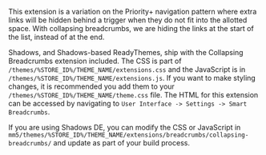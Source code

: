 This extension is a variation on the Priority+ navigation pattern where extra links will be hidden behind a trigger when they do not fit into the allotted space. With collapsing breadcrumbs, we are hiding the links at the start of the list, instead of at the end.

Shadows, and Shadows-based ReadyThemes, ship with the Collapsing Breadcrumbs extension included. The CSS is part of `/themes/%STORE_ID%/THEME_NAME/extensions.css` and the JavaScript is in `/themes/%STORE_ID%/THEME_NAME/extensions.js`. If you want to make styling changes, it is recommended you add them to your `/themes/%STORE_ID%/THEME_NAME/theme.css` file. The HTML for this extension can be accessed by navigating to `User Interface -> Settings -> Smart Breadcrumbs`.

If you are using Shadows DE, you can modify the CSS or JavaScript in `mm5/themes/%STORE_ID%/THEME_NAME/extensions/breadcrumbs/collapsing-breadcrumbs/` and update as part of your build process.
